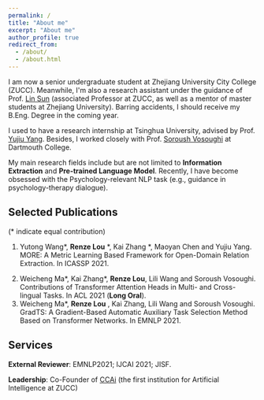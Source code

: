 ```yaml
---
permalink: /
title: "About me"
excerpt: "About me"
author_profile: true
redirect_from: 
  - /about/
  - /about.html
---
```


I am now a senior undergraduate student at Zhejiang University City College (ZUCC). Meanwhile, I'm also a research assistant under the guidance of Prof. [Lin Sun](http://jsxy.zucc.edu.cn/art/2020/4/8/art_2788_194362.html) (associated Professor at ZUCC, as well as a mentor of master students at Zhejiang University). Barring accidents, I should receive my B.Eng. Degree in the coming year. 

I used to have a research internship at Tsinghua University, advised by Prof. [Yujiu Yang](https://www.researchgate.net/profile/Yujiu-Yang). Besides, I worked closely with Prof. [Soroush Vosoughi](https://www.cs.dartmouth.edu/~soroush/) at Dartmouth College.

My main research fields include but are not limited to **Information Extraction** and **Pre-trained Language Model**. Recently, I have become obsessed with the Psychology-relevant NLP task (e.g., guidance in psychology-therapy dialogue).


## Selected Publications

(* indicate equal contribution)

1. Yutong Wang\*, **Renze Lou** \*, Kai Zhang \*, Maoyan Chen and Yujiu Yang. MORE: A Metric Learning Based Framework for Open-Domain Relation Extraction. In ICASSP 2021.
<!-- 2. **Renze Lou**\*, Fan Zhang\*, Xiaowei Zhou, Yutong Wang, Minghui Wu, Lin Sun. A Unified Representation Learning Strategy for Open Relation Extraction with Ranked List Loss. In CCL 2021. -->
2. Weicheng Ma\*, Kai Zhang\*, **Renze Lou**, Lili Wang and Soroush Vosoughi. Contributions of Transformer Attention Heads in Multi- and Cross-lingual Tasks. In ACL 2021 (**Long Oral**).
3. Weicheng Ma\*, **Renze Lou** , Kai Zhang, Lili Wang and Soroush Vosoughi. GradTS: A Gradient-Based Automatic Auxiliary Task Selection Method Based on Transformer Networks. In EMNLP 2021.

## Services

**External Reviewer**: EMNLP2021; IJCAI 2021; JISF.

**Leadership**: Co-Founder of [CCAi](https://github.com/ZUCC-AI) (the first institution for Artificial Intelligence at ZUCC)

